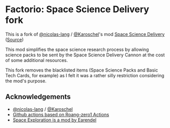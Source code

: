 # Factorio: Space Science Delivery fork

This is a fork of [@nicolas-lang](https://github.com/nicolas-lang) / [@Karoschel](https://mods.factorio.com/user/Karoschel)'s mod [Space Science Delivery](https://mods.factorio.com/mod/nco-SpaceScienceDelivery) ([Source](https://github.com/nicolas-lang/Factorio.SpaceScienceDelivery))

This mod simplifies the space science research process by allowing science packs to be sent by the Space Science Delivery Cannon at the cost of some additional resources.

This fork removes the blacklisted items (Space Science Packs and Basic Tech Cards, for example) as I felt it was a rather silly restriction considering the mod's purpose.

## Acknowledgements

- [@nicolas-lang](https://github.com/nicolas-lang) / [@Karoschel](https://mods.factorio.com/user/Karoschel)
- [Github actions based on Roang-zero1 Actions](https://github.com/Roang-zero1)
- [Space Exploration is a mod by Earendel](https://mods.factorio.com/mod/space-exploration)
